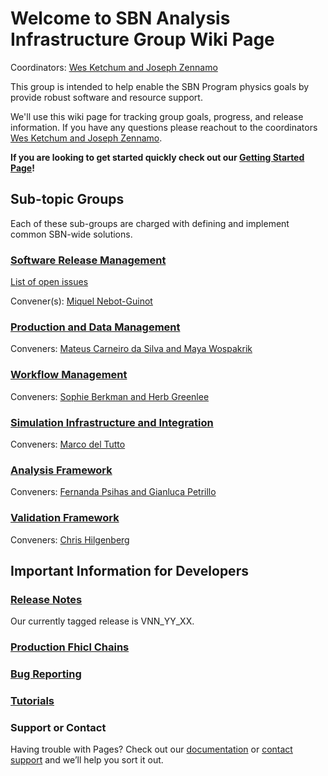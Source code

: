 # Welcome to SBN Analysis Infrastructure Group Wiki Page

Coordinators: [Wes Ketchum and Joseph Zennamo](mailto:wketchum@fnal.gov,jaz8600@fnal.gov)

This group is intended to help enable the SBN Program physics goals by provide robust software and resource support. 

We'll use this wiki page for tracking group goals, progress, and release information. If you have any questions please reachout to the coordinators [Wes Ketchum and Joseph Zennamo](mailto:wketchum@fnal.gov,jaz8600@fnal.gov). 

**If you are looking to get started quickly check out our [Getting Started Page](gettingstarted.md)!**

## Sub-topic Groups

Each of these sub-groups are charged with defining and implement common SBN-wide solutions.

### [Software Release Management](rm.md)

[List of open issues](https://github.com/issues?q=is%3Aopen+is%3Aissue+org%3ASBNSoftware+archived%3Afalse)

Convener(s): [Miquel Nebot-Guinot](mailto:)
<!-- Goal is to maintain high-quality releases of SBN-specific software packages -->

### [Production and Data Management](prod.md)

Conveners: [Mateus Carneiro da Silva and Maya Wospakrik](mailto:)

<!-- Work with SCD & SBN to maintain production & data-management schemes -->

### [Workflow Management](workflow.md)

Conveners: [Sophie Berkman and Herb Greenlee](mailto:)

<!-- Work with SCD & SBN to maintain production & data-management schemes -->

### [Simulation Infrastructure and Integration](sim.md)

Conveners: [Marco del Tutto](mailto:)

<!-- Develop infrastructure to support a data-driven detector simulation and maintain its consistent configuration -->

### [Analysis Framework](ana.md)

Conveners: [Fernanda Psihas and Gianluca Petrillo](mailto:)

<!-- Develops infrastructure to process & analyze data & MC in a consistent way. -->

### [Validation Framework](validation.md)

Conveners: [Chris Hilgenberg](mailto:)

<!-- Study and develop improved beamline simulations and uncertainties. -->

## Important Information for Developers

### [Release Notes](releasenote.md)

Our currently tagged release is VNN_YY_XX.

### [Production Fhicl Chains](prodfcl.md)

### [Bug Reporting](bug.md)

### [Tutorials](gettingstarted.md) 

### Support or Contact

Having trouble with Pages? Check out our [documentation](https://help.github.com/categories/github-pages-basics/) or [contact support](https://github.com/contact) and we’ll help you sort it out.
